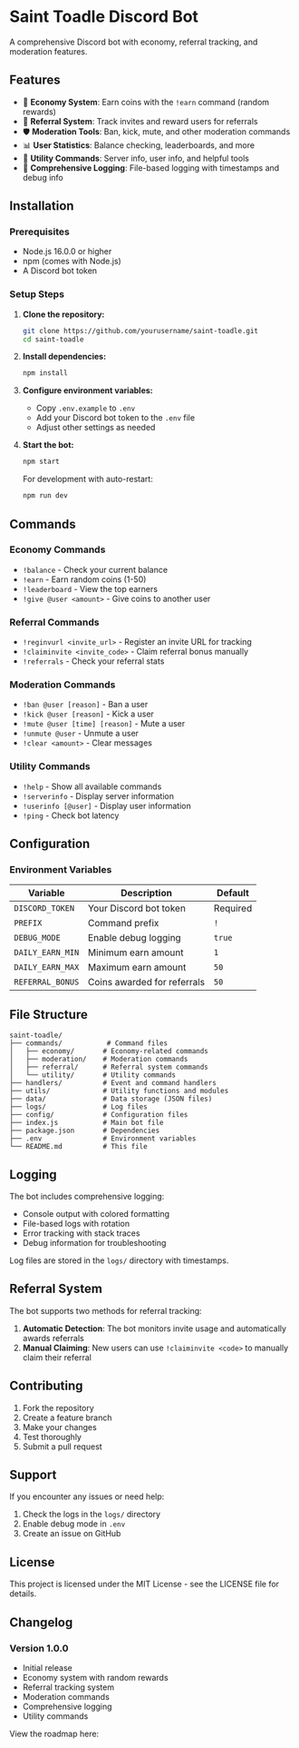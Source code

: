 # Saint Toadle Discord Bot

A comprehensive Discord bot with economy, referral tracking, and moderation features.

## Features

- 🏦 **Economy System**: Earn coins with the `!earn` command (random rewards)
- 🎯 **Referral System**: Track invites and reward users for referrals
- 🛡️ **Moderation Tools**: Ban, kick, mute, and other moderation commands
- 📊 **User Statistics**: Balance checking, leaderboards, and more
- 🔧 **Utility Commands**: Server info, user info, and helpful tools
- 📝 **Comprehensive Logging**: File-based logging with timestamps and debug info

## Installation

### Prerequisites
- Node.js 16.0.0 or higher
- npm (comes with Node.js)
- A Discord bot token

### Setup Steps

1. **Clone the repository:**
   ```bash
   git clone https://github.com/yourusername/saint-toadle.git
   cd saint-toadle
   ```

2. **Install dependencies:**
   ```bash
   npm install
   ```

3. **Configure environment variables:**
   - Copy `.env.example` to `.env`
   - Add your Discord bot token to the `.env` file
   - Adjust other settings as needed

4. **Start the bot:**
   ```bash
   npm start
   ```

   For development with auto-restart:
   ```bash
   npm run dev
   ```

## Commands

### Economy Commands
- `!balance` - Check your current balance
- `!earn` - Earn random coins (1-50)
- `!leaderboard` - View the top earners
- `!give @user <amount>` - Give coins to another user

### Referral Commands
- `!reginvurl <invite_url>` - Register an invite URL for tracking
- `!claiminvite <invite_code>` - Claim referral bonus manually
- `!referrals` - Check your referral stats

### Moderation Commands
- `!ban @user [reason]` - Ban a user
- `!kick @user [reason]` - Kick a user
- `!mute @user [time] [reason]` - Mute a user
- `!unmute @user` - Unmute a user
- `!clear <amount>` - Clear messages

### Utility Commands
- `!help` - Show all available commands
- `!serverinfo` - Display server information
- `!userinfo [@user]` - Display user information
- `!ping` - Check bot latency

## Configuration

### Environment Variables

| Variable | Description | Default |
|----------|-------------|---------|
| `DISCORD_TOKEN` | Your Discord bot token | Required |
| `PREFIX` | Command prefix | `!` |
| `DEBUG_MODE` | Enable debug logging | `true` |
| `DAILY_EARN_MIN` | Minimum earn amount | `1` |
| `DAILY_EARN_MAX` | Maximum earn amount | `50` |
| `REFERRAL_BONUS` | Coins awarded for referrals | `50` |

## File Structure

```
saint-toadle/
├── commands/           # Command files
│   ├── economy/       # Economy-related commands
│   ├── moderation/    # Moderation commands
│   ├── referral/      # Referral system commands
│   └── utility/       # Utility commands
├── handlers/          # Event and command handlers
├── utils/             # Utility functions and modules
├── data/              # Data storage (JSON files)
├── logs/              # Log files
├── config/            # Configuration files
├── index.js           # Main bot file
├── package.json       # Dependencies
├── .env               # Environment variables
└── README.md          # This file
```

## Logging

The bot includes comprehensive logging:
- Console output with colored formatting
- File-based logs with rotation
- Error tracking with stack traces
- Debug information for troubleshooting

Log files are stored in the `logs/` directory with timestamps.

## Referral System

The bot supports two methods for referral tracking:

1. **Automatic Detection**: The bot monitors invite usage and automatically awards referrals
2. **Manual Claiming**: New users can use `!claiminvite <code>` to manually claim their referral

## Contributing

1. Fork the repository
2. Create a feature branch
3. Make your changes
4. Test thoroughly
5. Submit a pull request

## Support

If you encounter any issues or need help:
1. Check the logs in the `logs/` directory
2. Enable debug mode in `.env`
3. Create an issue on GitHub

## License

This project is licensed under the MIT License - see the LICENSE file for details.

## Changelog

### Version 1.0.0
- Initial release
- Economy system with random rewards
- Referral tracking system
- Moderation commands
- Comprehensive logging
- Utility commands


View the roadmap here: 